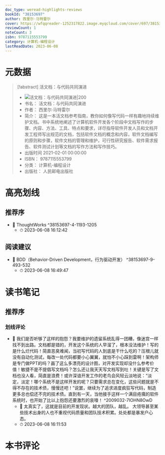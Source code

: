 ```yaml
---
doc_type: weread-highlights-reviews
bookId: "38153697"
author: 西里尔·马特雷尔
cover: https://wfqqreader-1252317822.image.myqcloud.com/cover/697/38153697/t7_38153697.jpg
reviewCount: 1
noteCount: 3
isbn: 9787115553799
category: 计算机-编程设计
lastReadDate: 2023-06-08
---
```

# 元数据
> [!abstract] 活文档：与代码共同演进
> - ![ 活文档：与代码共同演进|200](https://wfqqreader-1252317822.image.myqcloud.com/cover/697/38153697/t7_38153697.jpg)
> - 书名： 活文档：与代码共同演进
> - 作者： 西里尔·马特雷尔
> - 简介： 这是一本活文档参考指南，教你如何像写代码一样有趣地持续维护文档。书中系统地阐述了计算机软件开发各个阶段中文档写作的步骤、内容、方法、工具、特点和要求，详尽指导软件开发人员和文档开发工程师写出规范的文档，包括软件文档的概念和内容，软件文档编写的原则和步骤，软件文档的管理和维护，可行性研究报告、软件需求报告、软件测试计划等文档的写作方法和写作技巧。
> - 出版时间 2021-02-01 00:00:00
> - ISBN： 9787115553799
> - 分类： 计算机-编程设计
> - 出版社： 人民邮电出版社

# 高亮划线

## 推荐序

 

- 📌 ThoughtWorks ^38153697-4-1193-1205
    - ⏱ 2023-06-08 16:12:42 
## 阅读建议


- 📌 BDD（Behavior-Driven Development，行为驱动开发） ^38153697-9-493-532
    - ⏱ 2023-06-08 16:49:47 
# 读书笔记

## 推荐序

### 划线评论
- 📌 我们是否听够了这样的抱怨？我要维护的遗留系统乱得一团糟，像迷宫一样找不到出路。文档都是错的，开发这个系统的人早溜了，根本没法维护！写的是什么烂代码！简直恶臭难闻，当初写代码的人到底是干什么吃的？压根儿就没有自动化测试，每改一处代码都要小心翼翼，就怕不小心踩到雷啊！架构师是专门做PPT的吗？画了这么多漂亮的设计图，对开发实现却没什么参考价值！敏捷不是不提倡写文档吗？怎么还让我天天写文档写到吐！关键是写了文档也没人看，简直是浪费！或许深谙开发工作的老鸟会风轻云淡地说：“淡定，淡定！哪个系统不是这样开发的呢？只要需求总在变化，这些问题就是不得不存在的技术债，慢慢还吧！”说罢，继续为了追求进度疯狂写代码，制造更多总也偿还不完的技术债。直到有一天，当他接手这样一个满目疮痍的软件系统时，也开始了比以上抱怨还要激烈的哀嚎！  ^2009032-7IOHN8OwD
    - 💭 太真实了，这就是目前的开发现状。越大的团队，越乱。
大领导甚至某些技术出身的人也不重视代码质量和团队技术积累。处处都是暴发户心态。
    - ⏱ 2023-06-08 16:11:53
   
# 本书评论
